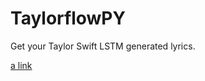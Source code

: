# TaylorflowPY

Get your Taylor Swift LSTM generated lyrics. 

[a link](https://taylorflow.herokuapp.com)
